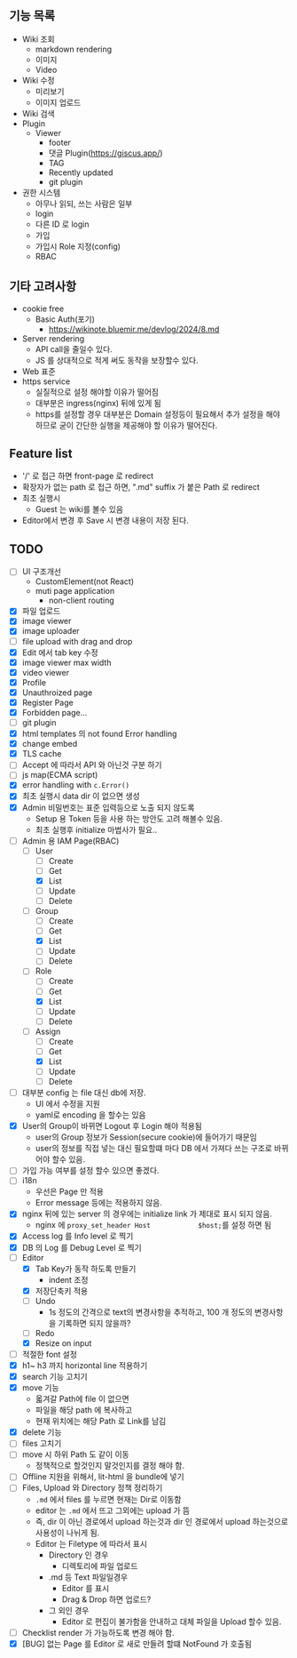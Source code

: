 ## 기능 목록

- Wiki 조회
	- markdown rendering
	- 이미지
	- Video
- Wiki 수정
	- 미리보기
	- 이미지 업로드
- Wiki 검색
- Plugin
	- Viewer
		- footer
		- 댓글 Plugin(https://giscus.app/)
		- TAG
		- Recently updated
		- git plugin
- 권한 시스템
	- 아무나 읽되, 쓰는 사람은 일부
	- login
	- 다른 ID 로 login
	- 가입
	- 가입시 Role 지정(config)
	- RBAC

## 기타 고려사항

- cookie free
	- Basic Auth(포기)
		- https://wikinote.bluemir.me/devlog/2024/8.md
- Server rendering
	- API call을 줄일수 있다.
	- JS 를 상대적으로 적게 써도 동작을 보장할수 있다.
- Web 표준
- https service
	- 실질적으로 설정 해야할 이유가 떨어짐
	- 대부분은 ingress(nginx) 뒤에 있게 됨
	- https를 설정할 경우 대부분은 Domain 설정등이 필요해서 추가 설정을 해야 하므로 굳이 간단한 실행을 제공해야 할 이유가 떨어진다.

## Feature list

- '/' 로 접근 하면 front-page 로 redirect
- 확장자가 없는 path 로 접근 하면, ".md" suffix 가 붙은 Path 로 redirect
- 최초 실행시
	- Guest 는 wiki를 볼수 있음
- Editor에서 변경 후 Save 시 변경 내용이 저장 된다.

## TODO
- [ ] UI 구조개선
	- CustomElement(not React)
	- muti page application
		- non-client routing
- [x] 파일 업로드
- [x] image viewer
- [x] image uploader
- [ ] file upload with drag and drop
- [x] Edit 에서 tab key 수정
- [x] image viewer max width
- [x] video viewer
- [x] Profile
- [x] Unauthroized page
- [x] Register Page
- [x] Forbidden page...
- [ ] git plugin
- [x] html templates 의 not found Error handling
- [x] change embed
- [x] TLS cache
- [ ] Accept 에 따라서 API 와 아닌것 구분 하기
- [ ] js map(ECMA script)
- [x] error handling with `c.Error()`
- [x] 최초 실행시 data dir 이 없으면 생성
- [x] Admin 비밀번호는 표준 입력등으로 노출 되지 않도록
	- Setup 용 Token 등을 사용 하는 방안도 고려 해볼수 있음.
	- 최초 실행후 initialize 마법사가 필요..
- [ ] Admin 용 IAM Page(RBAC)
	- [ ] User
		- [ ] Create
		- [ ] Get
		- [x] List
		- [ ] Update
		- [ ] Delete
	- [ ] Group
		- [ ] Create
		- [ ] Get
		- [x] List
		- [ ] Update
		- [ ] Delete
	- [ ] Role
		- [ ] Create
		- [ ] Get
		- [x] List
		- [ ] Update
		- [ ] Delete
	- [ ] Assign
		- [ ] Create
		- [ ] Get
		- [x] List
		- [ ] Update
		- [ ] Delete
- [ ] 대부분 config 는 file 대신 db에 저장.
	- UI 에서 수정을 지원
	- yaml로 encoding 을 할수는 있음
- [x] User의 Group이 바뀌면 Logout 후 Login 해야 적용됨
	- user의 Group 정보가 Session(secure cookie)에 들어가기 때문임
	- user의 정보를 직접 넣는 대신 필요할떄 마다 DB 에서 가져다 쓰는 구조로 바뀌어야 할수 있음.
- [ ] 가입 가능 여부를 설정 할수 있으면 좋겠다.
- [ ] i18n
	- 우선은 Page 만 적용
	- Error message 등에는 적용하지 않음.
- [x] nginx 뒤에 있는 server 의 경우에는 initialize link 가 제대로 표시 되지 않음.
	- nginx 에 `proxy_set_header Host            $host;`를 설정 하면 됨
- [x] Access log 를 Info level 로 찍기
- [x] DB 의 Log 를 Debug Level 로 찍기
- [ ] Editor
	- [x] Tab Key가 동작 하도록 만들기
		- indent 조정
	- [x] 저장단축키 적용
	- [ ] Undo
		- 1s 정도의 간격으로 text의 변경사항을 추적하고, 100 개 정도의 변경사항을 기록하면 되지 않을까?
	- [ ] Redo
	- [x] Resize on input
- [ ] 적절한 font 설정
- [x] h1~ h3 까지 horizontal line 적용하기
- [x] search 기능 고치기
- [x] move 기능
	- 옯겨갈 Path에 file 이 없으면
	- 파일을 해당 path 에 복사하고
	- 현재 위치에는 해당 Path 로 Link를 남김
- [x] delete 기능
- [ ] files 고치기
- [ ] move 시 하위 Path 도 같이 이동
	- 정책적으로 할것인지 말것인지를 결정 해야 함.
- [ ] Offline 지원을 위해서, lit-html 을 bundle에 넣기
- [ ] Files, Upload 와 Directory 정책 정리하기
	- `.md` 에서 files 를 누르면 현재는 Dir로 이동함
	- editor 는 `.md` 에서 뜨고 그외에는 upload 가 뜸
	- 즉, dir 이 아닌 경로에서 upload 하는것과 dir 인 경로에서 upload 하는것으로 사용성이 나뉘게 됨.
	- Editor 는 Filetype 에 따라서 표시
		- Directory 인 경우
			- 디렉토리에 파일 업로드
		- .md 등 Text 파일일경우
			- Editor 를 표시
			- Drag & Drop 하면 업로드?
		- 그 외인 경우 
			- Editor 로 편집이 불가함을 안내하고 대체 파일을 Upload 할수 있음.
- [ ] Checklist render 가 가능하도록 변경 해야 함.
- [x] [BUG] 없는 Page 를 Editor 로 새로 만들려 할떄 NotFound 가 호출됨